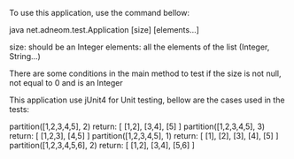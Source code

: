 
To use this application, use the command bellow:

java net.adneom.test.Application [size] [elements...]

size: should be an Integer
elements: all the elements of the list (Integer, String...)

There are some conditions in the main method to test if the size is not null, not equal to 0 and is an Integer

This application use jUnit4 for Unit testing, bellow are the cases used in the tests:


partition([1,2,3,4,5], 2) return: [ [1,2], [3,4], [5] ]
partition([1,2,3,4,5], 3) return: [ [1,2,3], [4,5] ]
partition([1,2,3,4,5], 1) return: [ [1], [2], [3], [4], [5] ]
partition([1,2,3,4,5,6], 2) return: [ [1,2], [3,4], [5,6] ]